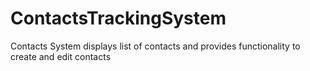 # ContactsTrackingSystem
Contacts System displays list of contacts and provides functionality to create and edit contacts
